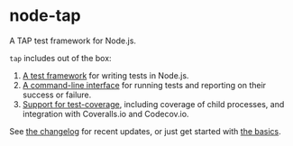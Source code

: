 # node-tap

A TAP test framework for Node.js.

`tap` includes out of the box: 
  
1. [A test framework](http://www.node-tap.org/api/) for writing tests in Node.js. 
2. [A command-line interface](http://www.node-tap.org/cli/) for running tests and reporting on their success or failure.
3. [Support for test-coverage](http://www.node-tap.org/coverage/), including coverage of child processes, and integration with Coveralls.io and Codecov.io.
 
See [the changelog](http://www.node-tap.org/changelog/) for recent updates, or just get started with [the basics](http://www.node-tap.org/basics/). 
 
